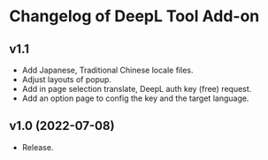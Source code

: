 # Changelog of DeepL Tool Add-on

## v1.1
- Add Japanese, Traditional Chinese locale files.
- Adjust layouts of popup.
- Add in page selection translate, DeepL auth key (free) request.
- Add an option page to config the key and the target language.

## v1.0 (2022-07-08)
- Release.